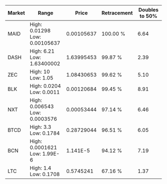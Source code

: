 | Market | Range | Price| Retracement | Doubles to 50% |
| --- | --- | --- | --- | --- |
| MAID | High: 0.01298<br />Low: 0.00105637 | 0.00105637 | 100.00 % | 6.64 |
| DASH | High: 6.21<br />Low: 1.63400002 | 1.63995453 | 99.87 % | 2.39 |
| ZEC | High: 10<br />Low: 1.05 | 1.08430653 | 99.62 % | 5.10 |
| BLK | High: 0.0204<br />Low: 0.0011 | 0.00120684 | 99.45 % | 8.91 |
| NXT | High: 0.006543<br />Low: 0.0003576 | 0.00053444 | 97.14 % | 6.46 |
| BTCD | High: 3.3<br />Low: 0.1784 | 0.28729044 | 96.51 % | 6.05 |
| BCN | High: 0.0001621<br />Low: 1.99E-6 | 1.141E-5 | 94.12 % | 7.19 |
| LTC | High: 1.4<br />Low: 0.1708 | 0.5745241 | 67.16 % | 1.37 |
